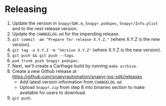 Releasing
=========

 1. Update the version in `SnapyrSDK.m`, `Snapyr.podspec`, `Snapyr/Info.plist` and to the next release version.
 2. Update the `CHANGELOG.md` for the impending release.
 3. `git commit -am "Prepare for release X.Y.Z."` (where X.Y.Z is the new version).
 4. `git tag -a X.Y.Z -m "Version X.Y.Z"` (where X.Y.Z is the new version).
 5. `git push && git push --tags`.
 6. `pod trunk push Snapyr.podspec`.
 7. Next, we'll create a Carthage build by running `make archive`.
 8. Create a new Github release at https://github.com/snapyrautomation/snapyr-ios-sdk/releases
     * Add latest version information from `CHANGELOG.md`
     * Upload `Snapyr.zip` from step 8 into binaries section to make available for users to download.
 9. `git push`.
